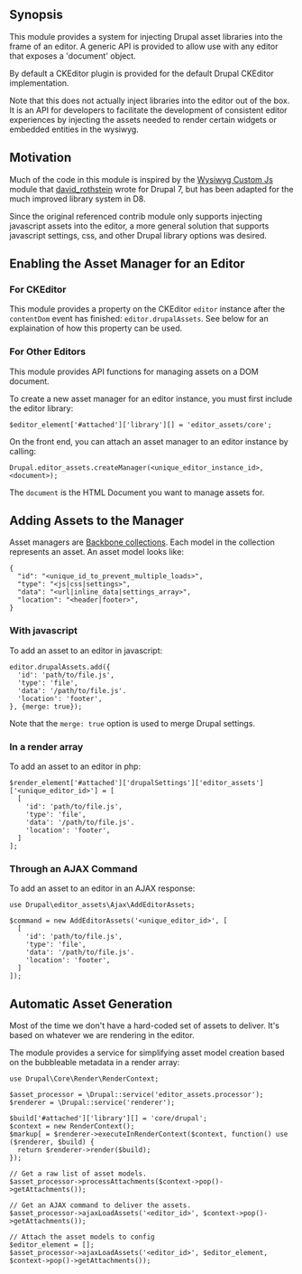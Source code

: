 ## Synopsis

This module provides a system for injecting Drupal asset libraries into the
frame of an editor. A generic API is provided to allow use with any editor
that exposes a 'document' object.

By default a CKEditor plugin is provided for the default Drupal CKEditor
implementation.

Note that this does not actually inject libraries into the editor out of the
box. It is an API for developers to facilitate the development of consistent
editor experiences by injecting the assets needed to render certain widgets
or embedded entities in the wysiwyg.

## Motivation

Much of the code in this module is inspired by the
[Wysiwyg Custom Js](https://www.drupal.org/project/wysiwyg_custom_js) module
that [david_rothstein](https://www.drupal.org/u/david_rothstein) wrote for
Drupal 7, but has been adapted for the much improved library system in D8.

Since the original referenced contrib module only supports injecting javascript
assets into the editor, a more general solution that supports javascript
settings, css, and other Drupal library options was desired.

## Enabling the Asset Manager for an Editor

### For CKEditor

This module provides a property on the CKEditor `editor` instance after the
`contentDom` event has finished: `editor.drupalAssets`. See below for an
explaination of how this property can be used.

### For Other Editors

This module provides API functions for managing assets on a DOM document.

To create a new asset manager for an editor instance, you must first include
the editor library:

```
$editor_element['#attached']['library'][] = 'editor_assets/core';
```

On the front end, you can attach an asset manager to an editor instance by
calling:

```
Drupal.editor_assets.createManager(<unique_editor_instance_id>, <document>);
```

The `document` is the HTML Document you want to manage assets for.

## Adding Assets to the Manager

Asset managers are [Backbone collections](http://backbonejs.org/). Each model
in the collection represents an asset. An asset model looks like:

```
{
  "id": "<unique_id_to_prevent_multiple_loads>",
  "type": "<js|css|settings>",
  "data": "<url|inline_data|settings_array>",
  "location": "<header|footer>",
}
```

### With javascript

To add an asset to an editor in javascript:

```
editor.drupalAssets.add({
  'id': 'path/to/file.js',
  'type': 'file',
  'data': '/path/to/file.js'.
  'location': 'footer',
}, {merge: true});
```

Note that the `merge: true` option is used to merge Drupal settings.

### In a render array

To add an asset to an editor in php:

```
$render_element['#attached']['drupalSettings']['editor_assets']['<unique_editor_id>'] = [
  [
    'id': 'path/to/file.js',
    'type': 'file',
    'data': '/path/to/file.js'.
    'location': 'footer',
  ]
];
```

### Through an AJAX Command

To add an asset to an editor in an AJAX response:

```
use Drupal\editor_assets\Ajax\AddEditorAssets;

$command = new AddEditorAssets('<unique_editor_id>', [
  [
    'id': 'path/to/file.js',
    'type': 'file',
    'data': '/path/to/file.js'.
    'location': 'footer',
  ]
]);
```

## Automatic Asset Generation

Most of the time we don't have a hard-coded set of assets to deliver. It's
based on whatever we are rendering in the editor.

The module provides a service for simplifying asset model creation based on
the bubbleable metadata in a render array:

```
use Drupal\Core\Render\RenderContext;

$asset_processor = \Drupal::service('editor_assets.processor');
$renderer = \Drupal::service('renderer');

$build['#attached']['library'][] = 'core/drupal';
$context = new RenderContext();
$markup[ = $renderer->executeInRenderContext($context, function() use ($renderer, $build) {
  return $renderer->render($build);
});

// Get a raw list of asset models.
$asset_processor->processAttachments($context->pop()->getAttachments());

// Get an AJAX command to deliver the assets.
$asset_processor->ajaxLoadAssets('<editor_id>', $context->pop()->getAttachments());

// Attach the asset models to config
$editor_element = [];
$asset_processor->ajaxLoadAssets('<editor_id>', $editor_element, $context->pop()->getAttachments());
```
